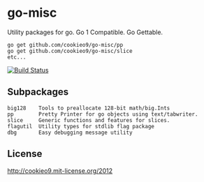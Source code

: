 go-misc
=======

Utility packages for go. Go 1 Compatible. Go Gettable.

    go get github.com/cookieo9/go-misc/pp
    go get github.com/cookieo9/go-misc/slice
    etc...

[![Build Status](https://secure.travis-ci.org/cookieo9/go-misc.png)](http://travis-ci.org/cookieo9/go-misc)

Subpackages
-------------------
    big128    Tools to preallocate 128-bit math/big.Ints
    pp        Pretty Printer for go objects using text/tabwriter.
    slice     Generic functions and features for slices.
    flagutil  Utility types for stdlib flag package
    dbg       Easy debugging message utility

License
-------
http://cookieo9.mit-license.org/2012
